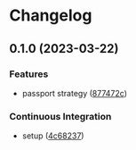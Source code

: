 # Changelog

## 0.1.0 (2023-03-22)


### Features

* passport strategy ([877472c](https://github.com/DamianoPellegrini/passport-simple-webauthn/commit/877472c05856050adb7aaa4a84d4751c8b07d8f3))


### Continuous Integration

* setup ([4c68237](https://github.com/DamianoPellegrini/passport-simple-webauthn/commit/4c68237979d2f260d7ff51968db4dc466de5a7b4))
